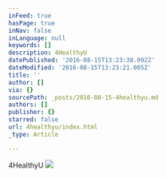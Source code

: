 ```yaml
---
inFeed: true
hasPage: true
inNav: false
inLanguage: null
keywords: []
description: 4HealthyU
datePublished: '2016-08-15T13:23:38.092Z'
dateModified: '2016-08-15T13:23:21.005Z'
title: ''
author: []
via: {}
sourcePath: _posts/2016-08-15-4healthyu.md
authors: []
publisher: {}
starred: false
url: 4healthyu/index.html
_type: Article

---
```

4HealthyU
![](https://the-grid-user-content.s3-us-west-2.amazonaws.com/2d1a2996-c3d6-4626-bc31-77a5ec402e05.jpg)